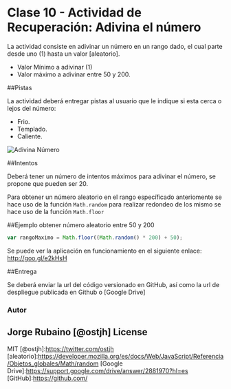 # Clase 10 - Actividad de Recuperación: Adivina el número

La actividad consiste en adivinar un número en un rango dado, el cual parte desde uno (1) hasta un valor [aleatorio].
* Valor Mínimo a adivinar (1)
* Valor máximo a adivinar entre 50 y 200.

##Pistas

La actividad deberá entregar pistas al usuario que le indique si esta cerca o lejos del número:

* Frio.
* Templado.
* Caliente.


![Adivina Número](https://dl.dropboxusercontent.com/u/181689/adivinaNumero.gif) 


##Intentos

Deberá tener un número de intentos máximos para adivinar el número, se propone que pueden ser 20.

Para obtener un número aleatorio en el rango específicado anteriomente se hace uso de la función ```Math.random``` para realizar redondeo de los mismo se hace uso de la función ```Math.floor```

##Ejemplo obtener número aleatorio entre 50 y 200

```javascript
var rangoMaximo = Math.floor((Math.random() * 200) + 50);
```

Se puede ver la aplicación en funcionamiento en el siguiente enlace: http://goo.gl/e2kHsH

##Entrega

Se deberá enviar la url del código versionado en GitHub, así como la url de despliegue publicada en Github o [Google Drive]

### Autor
Jorge Rubaino [@ostjh]
License
----
MIT
[@ostjh]:https://twitter.com/ostjh
[aleatorio]:https://developer.mozilla.org/es/docs/Web/JavaScript/Referencia/Objetos_globales/Math/random
[Google Drive]:https://support.google.com/drive/answer/2881970?hl=es
[GitHub]:https://github.com/
